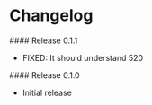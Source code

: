 # Changelog


#### Release 0.1.1

- FIXED: It should understand 520


#### Release 0.1.0

- Initial release
